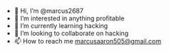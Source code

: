 - 👋 Hi, I’m @marcus2687
- 👀 I’m interested in anything profitable
- 🌱 I’m currently learning hacking
- 💞️ I’m looking to collaborate on hacking
- 📫 How to reach me marcusaaron505@gmail.com

<!---
marcus2687/marcus2687 is a ✨ special ✨ repository because its `README.md` (this file) appears on your GitHub profile.
You can click the Preview link to take a look at your changes.
--->

